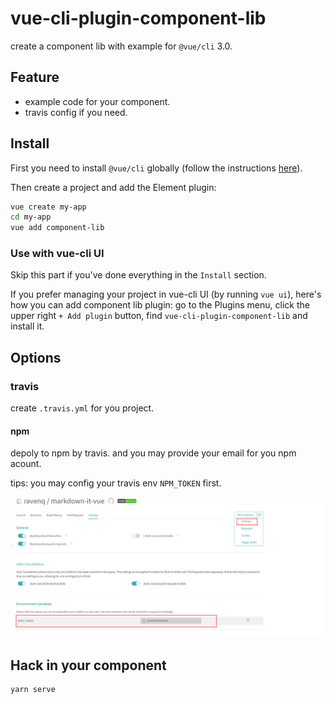 # vue-cli-plugin-component-lib

create a component lib with example for `@vue/cli` 3.0.

## Feature

* example code for your component.
* travis config if you need.

## Install

First you need to install `@vue/cli` globally (follow the instructions [here](https://cli.vuejs.org/)).

Then create a project and add the Element plugin:

```bash
vue create my-app
cd my-app
vue add component-lib
```

### Use with vue-cli UI

Skip this part if you've done everything in the `Install` section.

If you prefer managing your project in vue-cli UI (by running `vue ui`), here's how you can add component lib plugin: go to the Plugins menu, click the upper right `+ Add plugin` button, find `vue-cli-plugin-component-lib` and install it.

## Options

### travis

create ```.travis.yml``` for you project.

#### npm

depoly to npm by travis. and you may provide your email for you npm acount.

tips: you may config your travis env ```NPM_TOKEN``` first.

![npm token](doc/npm_token.png)

## Hack in your component

```sh
yarn serve
```
